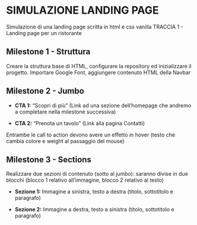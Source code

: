 # SIMULAZIONE LANDING PAGE

Simulazione di una landing page scritta in html e css vanilla
TRACCIA 1 - Landing page per un ristorante

## Milestone 1 - Struttura

Creare la struttura base di HTML, configurare la repository ed inizializzare il progetto. Importare Google Font, aggiungere contenuto HTML della Navbar

## Milestone 2 - Jumbo

* **CTA 1:**
“Scopri di più” (Link ad una sezione dell’homepage che andremo a completare nella milestone successiva)

* **CTA 2:**
“Prenota un tavolo” (Link alla pagina Contatti)

Entrambe le call to action devono avere un effetto in hover (testo che cambia colore e weight al passaggio del mouse)

## Milestone 3 - Sections

Realizzare due sezioni di contenuto (sotto al jumbo): saranno divise in due blocchi (blocco 1 relativo all’immagine, blocco 2 relativo al testo)

* **Sezione 1:** Immagine a sinistra, testo a destra (titolo, sottotitolo e paragrafo)

* **Sezione 2:** Immagine a destra, testo a sinistra (titolo, sottotitolo e paragrafo)
